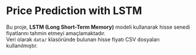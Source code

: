 #  Price Prediction with LSTM

Bu proje, **LSTM (Long Short-Term Memory)** modeli kullanarak hisse senedi fiyatlarını tahmin etmeyi amaçlamaktadır.  
Veri olarak `data/` klasöründe bulunan hisse fiyatı CSV dosyaları kullanılmıştır.  


